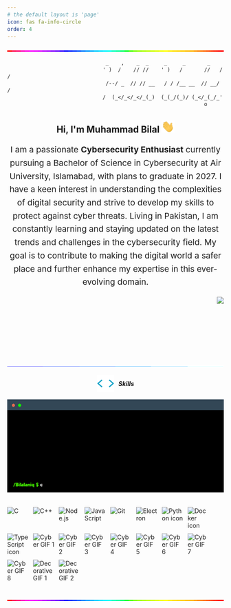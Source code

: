 ```yaml
---
# the default layout is 'page'
icon: fas fa-info-circle
order: 4
---
```


<p align="center">
  <img src="https://raw.githubusercontent.com/bilalaniq/bilalaniq/main/gif/rgb_line.gif" alt="RGB Line" style="width: 100%; height: 3px;" />
</p>




```
                                _    ,    _  _     _     _       _
                               ' )  /    // //    ' )   /       //   / /
                                /--/ _  // // __   / / /__ __  // __/ /
                               /  (_</_</_</_(_)  (_(_/(_)/ (_</_(_/_'
                                                                o
```

<div align="center">
<h2>Hi, I'm Muhammad Bilal <img src="https://raw.githubusercontent.com/bilalaniq/bilalaniq/main/gif/hi.gif" alt="Hi" width="30" /></h2>
</div>


<div style="text-align: center;">
  <p style="font-size: 1.2rem;  line-height: 1.6;">
    I am a passionate <strong>Cybersecurity Enthusiast</strong> currently pursuing a Bachelor of Science in Cybersecurity at Air University, Islamabad, with plans to graduate in 2027. I have a keen interest in understanding the complexities of digital security and strive to develop my skills to protect against cyber threats. Living in Pakistan, I am constantly learning and staying updated on the latest trends and challenges in the cybersecurity field. My goal is to contribute to making the digital world a safer place and further enhance my expertise in this ever-evolving domain.
  </p>
</div>



<!-- Image aligned to the right -->
<img align="right" height="150" src="https://i.pinimg.com/originals/30/79/27/3079277290da72f1c36fad89957c8a9d.gif" />

![Line](https://raw.githubusercontent.com/bilalaniq/bilalaniq/main/gif/line2.gif)


<div style="text-align: center;">
  <span style="display: inline-flex; align-items: center;">
    <img src="https://raw.githubusercontent.com/bilalaniq/bilalaniq/main/gif/skills.gif" alt="skills" width="40" style="margin-right: 10px;" />
    <strong><em>Skills</em></strong>
  </span>
</div>




![Terminal GIF](https://raw.githubusercontent.com/bilalaniq/bilalaniq/main/gif/terminal.gif)

<br>


<div align="left" style="display: flex; flex-wrap: wrap; gap: 10px; max-width: 100%; justify-content: start;">
    <img src="https://skillicons.dev/icons?i=c" alt="C" style="width: 50px;" />
    <img src="https://skillicons.dev/icons?i=cpp" alt="C++" style="width: 50px;" />
    <img src="https://skillicons.dev/icons?i=nodejs" alt="Node.js" style="width: 50px;" />
    <img src="https://skillicons.dev/icons?i=js" alt="JavaScript" style="width: 50px;" />
    <img src="https://skillicons.dev/icons?i=git" alt="Git" style="width: 50px;" />
    <img src="https://skillicons.dev/icons?i=electron" alt="Electron" style="width: 50px;" />
    <img src="https://camo.githubusercontent.com/740b035ed7f2f9a189b337373e57b98f8c3d61d2fbbb7d7872a6563646a20abc/68747470733a2f2f74656368737461636b2d67656e657261746f722e76657263656c2e6170702f707974686f6e2d69636f6e2e737667" alt="Python icon" style="width: 50px;" />
    <img src="https://camo.githubusercontent.com/5d9a8b3aaadd99a6f9e997446bd9c553e131cc3e2fd2585ea0f38a452661521e/68747470733a2f2f74656368737461636b2d67656e657261746f722e76657263656c2e6170702f646f636b65722d69636f6e2e737667" alt="Docker icon" style="width: 50px;" />
    <img src="https://camo.githubusercontent.com/dd2c84af43a6c56860d910c605d51d058a28213431a42e422dcb6a62ab53d14a/68747470733a2f2f74656368737461636b2d67656e657261746f722e76657263656c2e6170702f74732d69636f6e2e737667" alt="TypeScript icon" style="width: 50px;" />
    <img src="https://user-images.githubusercontent.com/74038190/212257454-16e3712e-945a-4ca2-b238-408ad0bf87e6.gif" alt="Cyber GIF 1" style="width: 50px;" />
    <img src="https://user-images.githubusercontent.com/74038190/212257468-1e9a91f1-b626-4baa-b15d-5c385dfa7ed2.gif" alt="Cyber GIF 2" style="width: 50px;" />
    <img src="https://user-images.githubusercontent.com/74038190/212257465-7ce8d493-cac5-494e-982a-5a9deb852c4b.gif" alt="Cyber GIF 3" style="width: 50px;" />
    <img src="https://user-images.githubusercontent.com/74038190/212257460-738ff738-247f-4445-a718-cdd0ca76e2db.gif" alt="Cyber GIF 4" style="width: 50px;" />
    <img src="https://user-images.githubusercontent.com/74038190/212257467-871d32b7-e401-42e8-a166-fcfd7baa4c6b.gif" alt="Cyber GIF 5" style="width: 50px;" />
    <img src="https://user-images.githubusercontent.com/74038190/212281756-450d3ffa-9335-4b98-a965-db8a18fee927.gif" alt="Cyber GIF 6" style="width: 50px;" />
    <img src="https://user-images.githubusercontent.com/74038190/212281763-e6ecd7ef-c4aa-45b6-a97c-f33f6bb592bd.gif" alt="Cyber GIF 7" style="width: 50px;" />
    <img src="https://user-images.githubusercontent.com/74038190/212281775-b468df30-4edc-4bf8-a4ee-f52e1aaddc86.gif" alt="Cyber GIF 8" style="width: 50px;" />
    <img src="https://github.com/Anmol-Baranwal/Cool-GIFs-For-GitHub/assets/74038190/29fd6286-4e7b-4d6c-818f-c4765d5e39a9" alt="Decorative GIF 1" style="width: 50px;" />
    <img src="https://github.com/Anmol-Baranwal/Cool-GIFs-For-GitHub/assets/74038190/67f477ed-6624-42da-99f0-1a7b1a16eecb" alt="Decorative GIF 2" style="width: 50px;" />
</div>

<br>

<p align="center">
  <img src="https://raw.githubusercontent.com/bilalaniq/bilalaniq/main/gif/rgb_line.gif" alt="RGB Line" style="width: 100%; height: 3px;" />
</p>







 

